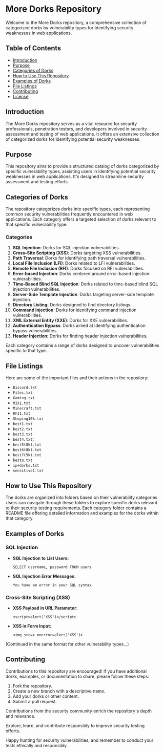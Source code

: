 # More Dorks Repository

Welcome to the More Dorks repository, a comprehensive collection of categorized dorks by vulnerability types for identifying security weaknesses in web applications.

## Table of Contents
- [Introduction](#introduction)
- [Purpose](#purpose)
- [Categories of Dorks](#categories-of-dorks)
- [How to Use This Repository](#how-to-use-this-repository)
- [Examples of Dorks](#examples-of-dorks)
- [File Listings](#file-listings)
- [Contributing](#contributing)
- [License](#license)

## Introduction

The More Dorks repository serves as a vital resource for security professionals, penetration testers, and developers involved in security assessment and testing of web applications. It offers an extensive collection of categorized dorks for identifying potential security weaknesses.

## Purpose

This repository aims to provide a structured catalog of dorks categorized by specific vulnerability types, assisting users in identifying potential security weaknesses in web applications. It's designed to streamline security assessment and testing efforts.

## Categories of Dorks

The repository categorizes dorks into specific types, each representing common security vulnerabilities frequently encountered in web applications. Each category offers a targeted selection of dorks relevant to that specific vulnerability type.

### Categories

1. **SQL Injection**: Dorks for SQL injection vulnerabilities.
2. **Cross-Site Scripting (XSS)**: Dorks targeting XSS vulnerabilities.
3. **Path Traversal**: Dorks for identifying path traversal vulnerabilities.
4. **Local File Inclusion (LFI)**: Dorks related to LFI vulnerabilities.
5. **Remote File Inclusion (RFI)**: Dorks focused on RFI vulnerabilities.
6. **Error-based Injection**: Dorks centered around error-based injection vulnerabilities.
7. **Time-Based Blind SQL Injection**: Dorks related to time-based blind SQL injection vulnerabilities.
8. **Server-Side Template Injection**: Dorks targeting server-side template injection.
9. **Directory Listing**: Dorks designed to find directory listings.
10. **Command Injection**: Dorks for identifying command injection vulnerabilities.
11. **XML External Entity (XXE)**: Dorks for XXE vulnerabilities.
12. **Authentication Bypass**: Dorks aimed at identifying authentication bypass vulnerabilities.
13. **Header Injection**: Dorks for finding header injection vulnerabilities.

Each category contains a range of dorks designed to uncover vulnerabilities specific to that type.

## File Listings

Here are some of the important files and their actions in the repository:

- `Discord.txt`
- `Files.txt`
- `Gaming.txt`
- `MIX1.txt`
- `Minecraft.txt`
- `RFI1.txt`
- `Shoping10k.txt`
- `best1.txt`
- `best2.txt`
- `best3.txt`
- `best4.txt`:
- `best5(8k).txt`
- `best6(8k).txt`
- `best7(5k).txt`
- `best8.txt`
- `ip+dorks.txt`
- `sensitive1.txt`

## How to Use This Repository

The dorks are organized into folders based on their vulnerability categories. Users can navigate through these folders to explore specific dorks relevant to their security testing requirements. Each category folder contains a README file offering detailed information and examples for the dorks within that category.

## Examples of Dorks

### SQL Injection

- **SQL Injection to List Users:**

  ```
  SELECT username, password FROM users
  ```

- **SQL Injection Error Messages:**

  ```
  You have an error in your SQL syntax
  ```

### Cross-Site Scripting (XSS)

- **XSS Payload in URL Parameter:**

  ```
  <script>alert('XSS')</script>
  ```

- **XSS in Form Input:**

  ```
  <img src=x onerror=alert('XSS')>
  ```

(Continued in the same format for other vulnerability types...)



## Contributing

Contributions to this repository are encouraged! If you have additional dorks, examples, or documentation to share, please follow these steps:

1. Fork the repository.
2. Create a new branch with a descriptive name.
3. Add your dorks or other content.
4. Submit a pull request.

Contributions from the security community enrich the repository's depth and relevance.


Explore, learn, and contribute responsibly to improve security testing efforts.

Happy hunting for security vulnerabilities, and remember to conduct your tests ethically and responsibly.

